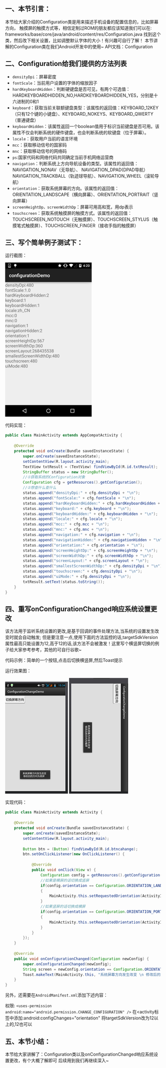 ## 一、本节引言：
本节给大家介绍的Configuration类是用来描述手机设备的配置信息的，比如屏幕方向， 触摸屏的触摸方式等，相信定制过ROM的朋友都应该知道我们可以在: frameworks/base/core/java/android/content/res/Configuration.java 找到这个类，然后改下相关设置，比如调整默认字体的大小！有兴趣可自行了解！ 本节讲解的Configuration类在我们Android开发中的使用~ API文档：Configuration


## 二、Configuration给我们提供的方法列表
- `densityDpi`：屏幕密度
- `fontScale`：当前用户设置的字体的缩放因子
- `hardKeyboardHidden`：判断硬键盘是否可见，有两个可选值：HARDKEYBOARDHIDDEN_NO,HARDKEYBOARDHIDDEN_YES，分别是十六进制的0和1
- `keyboard`：获取当前关联额键盘类型：该属性的返回值：KEYBOARD_12KEY（只有12个键的小键盘）、KEYBOARD_NOKEYS、KEYBOARD_QWERTY（普通键盘）
- `keyboardHidden`：该属性返回一个boolean值用于标识当前键盘是否可用。该属性不仅会判断系统的硬件键盘，也会判断系统的软键盘（位于屏幕）。
- `locale`：获取用户当前的语言环境
- `mcc`：获取移动信号的国家码
- `mnc`：获取移动信号的网络码
- `ps`:国家代码和网络代码共同确定当前手机网络运营商
- `navigation`：判断系统上方向导航设备的类型。该属性的返回值：NAVIGATION_NONAV（无导航）、 NAVIGATION_DPAD(DPAD导航）NAVIGATION_TRACKBALL（轨迹球导航）、NAVIGATION_WHEEL（滚轮导航）
- `orientation`：获取系统屏幕的方向。该属性的返回值：ORIENTATION_LANDSCAPE（横向屏幕）、ORIENTATION_PORTRAIT（竖向屏幕）
- `screenHeightDp，screenWidthDp`：屏幕可用高和宽，用dp表示
- `touchscreen`：获取系统触摸屏的触摸方式。该属性的返回值：TOUCHSCREEN_NOTOUCH（无触摸屏）、TOUCHSCREEN_STYLUS（触摸笔式触摸屏）、TOUCHSCREEN_FINGER（接收手指的触摸屏）


## 三、写个简单例子测试下：
运行截图：

![](../img/event-18.jpg)

代码实现：
```java
public class MainActivity extends AppCompatActivity {

    @Override
    protected void onCreate(Bundle savedInstanceState) {
        super.onCreate(savedInstanceState);
        setContentView(R.layout.activity_main);
        TextView txtResult = (TextView) findViewById(R.id.txtResult);
        StringBuffer status = new StringBuffer();
        //①获取系统的Configuration对象
        Configuration cfg = getResources().getConfiguration();
        //②想查什么查什么
        status.append("densityDpi:" + cfg.densityDpi + "\n");
        status.append("fontScale:" + cfg.fontScale + "\n");
        status.append("hardKeyboardHidden:" + cfg.hardKeyboardHidden + "\n");
        status.append("keyboard:" + cfg.keyboard + "\n");
        status.append("keyboardHidden:" + cfg.keyboardHidden + "\n");
        status.append("locale:" + cfg.locale + "\n");
        status.append("mcc:" + cfg.mcc + "\n");
        status.append("mnc:" + cfg.mnc + "\n");
        status.append("navigation:" + cfg.navigation + "\n");
        status.append("navigationHidden:" + cfg.navigationHidden + "\n");
        status.append("orientation:" + cfg.orientation + "\n");
        status.append("screenHeightDp:" + cfg.screenHeightDp + "\n");
        status.append("screenWidthDp:" + cfg.screenWidthDp + "\n");
        status.append("screenLayout:" + cfg.screenLayout + "\n");
        status.append("smallestScreenWidthDp:" + cfg.densityDpi + "\n");
        status.append("touchscreen:" + cfg.densityDpi + "\n");
        status.append("uiMode:" + cfg.densityDpi + "\n");
        txtResult.setText(status.toString());
    }
}
```


## 四、重写onConfigurationChanged响应系统设置更改
该方法用于监听系统设置的更改,是基于回调的事件处理方法,当系统的设置发生改变时就会自动触发; 但是要注意一点,使用下面的方法监控的话,targetSdkVersion属性最高只能设置为12,高于12的话,该方法不会被激发！这里写个横竖屏切换的例子给大家参考参考，其他的可自行谷歌~

代码示例：简单的一个按钮,点击后切换横竖屏,然后Toast提示

运行效果图：

![](../img/event-19.jpg)
![](../img/event-20.jpg)

实现代码：
```java
public class MainActivity extends Activity {  
  
    @Override  
    protected void onCreate(Bundle savedInstanceState) {  
        super.onCreate(savedInstanceState);  
        setContentView(R.layout.activity_main);  
          
        Button btn = (Button) findViewById(R.id.btncahange);  
        btn.setOnClickListener(new OnClickListener() {  
              
            @Override  
            public void onClick(View v) {  
                Configuration config = getResources().getConfiguration();  
                //如果是横屏的话切换成竖屏  
                if(config.orientation == Configuration.ORIENTATION_LANDSCAPE)  
                {  
                    MainActivity.this.setRequestedOrientation(ActivityInfo.SCREEN_ORIENTATION_PORTRAIT);  
                }  
                //如果竖屏的话切换成横屏  
                if(config.orientation == Configuration.ORIENTATION_PORTRAIT)  
                {  
                    MainActivity.this.setRequestedOrientation(ActivityInfo.SCREEN_ORIENTATION_LANDSCAPE);  
                }  
            }  
        });  
    }  
      
    @Override  
    public void onConfigurationChanged(Configuration newConfig) {  
        super.onConfigurationChanged(newConfig);  
        String screen = newConfig.orientation == Configuration.ORIENTATION_LANDSCAPE?"横屏":"竖屏";  
        Toast.makeText(MainActivity.this, "系统屏幕方向发生改变 \n 修改后的方向为" + screen, Toast.LENGTH_SHORT).show();  
    }  
}  
```

另外，还需要在`AndroidManifest.xml`添加下述内容：

权限: `<uses-permission android:name="android.permission.CHANGE_CONFIGURATION" />` 
在<activity标签中添加:android:configChanges="orientation" 将targetSdkVersion改为12以上的,12也可以


## 五、本节小结：
本节给大家讲解了：Configuration类以及onConfigurationChanged响应系统设置更改，有个大概了解即可 后续用到我们再继续深入~